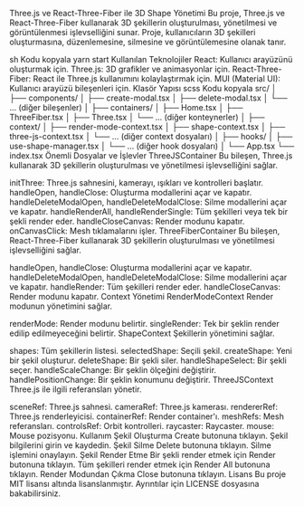 Three.js ve React-Three-Fiber ile 3D Shape Yönetimi
Bu proje, Three.js ve React-Three-Fiber kullanarak 3D şekillerin oluşturulması, yönetilmesi ve görüntülenmesi işlevselliğini sunar. Proje, kullanıcıların 3D şekilleri oluşturmasına, düzenlemesine, silmesine ve görüntülemesine olanak tanır.

sh
Kodu kopyala
yarn start
Kullanılan Teknolojiler
React: Kullanıcı arayüzünü oluşturmak için.
Three.js: 3D grafikler ve animasyonlar için.
React-Three-Fiber: React ile Three.js kullanımını kolaylaştırmak için.
MUI (Material UI): Kullanıcı arayüzü bileşenleri için.
Klasör Yapısı
scss
Kodu kopyala
src/
│
├── components/
│   ├── create-modal.tsx
│   ├── delete-modal.tsx
│   └── ... (diğer bileşenler)
│
├── containers/
│   ├── Home.tsx
│   ├── ThreeFiber.tsx
│   ├── Three.tsx
│   └── ... (diğer konteynerler)
│
├── context/
│   ├── render-mode-context.tsx
│   ├── shape-context.tsx
│   ├── three-js-context.tsx
│   └── ... (diğer context dosyaları)
│
├── hooks/
│   ├── use-shape-manager.tsx
│   └── ... (diğer hook dosyaları)
│
└── App.tsx
└── index.tsx
Önemli Dosyalar ve İşlevler
ThreeJSContainer
Bu bileşen, Three.js kullanarak 3D şekillerin oluşturulması ve yönetilmesi işlevselliğini sağlar.

initThree: Three.js sahnesini, kamerayı, ışıkları ve kontrolleri başlatır.
handleOpen, handleClose: Oluşturma modallerini açar ve kapatır.
handleDeleteModalOpen, handleDeleteModalClose: Silme modallerini açar ve kapatır.
handleRenderAll, handleRenderSingle: Tüm şekilleri veya tek bir şekli render eder.
handleCloseCanvas: Render modunu kapatır.
onCanvasClick: Mesh tıklamalarını işler.
ThreeFiberContainer
Bu bileşen, React-Three-Fiber kullanarak 3D şekillerin oluşturulması ve yönetilmesi işlevselliğini sağlar.

handleOpen, handleClose: Oluşturma modallerini açar ve kapatır.
handleDeleteModalOpen, handleDeleteModalClose: Silme modallerini açar ve kapatır.
handleRender: Tüm şekilleri render eder.
handleCloseCanvas: Render modunu kapatır.
Context Yönetimi
RenderModeContext
Render modunun yönetimini sağlar.

renderMode: Render modunu belirtir.
singleRender: Tek bir şeklin render edilip edilmeyeceğini belirtir.
ShapeContext
Şekillerin yönetimini sağlar.

shapes: Tüm şekillerin listesi.
selectedShape: Seçili şekil.
createShape: Yeni bir şekil oluşturur.
deleteShape: Bir şekli siler.
handleShapeSelect: Bir şekli seçer.
handleScaleChange: Bir şeklin ölçeğini değiştirir.
handlePositionChange: Bir şeklin konumunu değiştirir.
ThreeJSContext
Three.js ile ilgili referansları yönetir.

sceneRef: Three.js sahnesi.
cameraRef: Three.js kamerası.
rendererRef: Three.js renderleyicisi.
containerRef: Render container'ı.
meshRefs: Mesh referansları.
controlsRef: Orbit kontrolleri.
raycaster: Raycaster.
mouse: Mouse pozisyonu.
Kullanım
Şekil Oluşturma
Create butonuna tıklayın.
Şekil bilgilerini girin ve kaydedin.
Şekil Silme
Delete butonuna tıklayın.
Silme işlemini onaylayın.
Şekil Render Etme
Bir şekli render etmek için Render butonuna tıklayın.
Tüm şekilleri render etmek için Render All butonuna tıklayın.
Render Modundan Çıkma
Close butonuna tıklayın.
Lisans
Bu proje MIT lisansı altında lisanslanmıştır. Ayrıntılar için LICENSE dosyasına bakabilirsiniz.